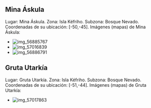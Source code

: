 ## Mina Áskula
Lugar: Mina Áskula.
Zona: Isla Kéfriho.
Subzona: Bosque Nevado.
Coordenadas de su ubicación: [-50,-45].
Imágenes (mapas) de Mina Áskula:
- ![img_56885767](https://media.discordapp.net/attachments/1115311447145193482/1115361416455663666/56885767.jpg)
- ![img_57016839](https://media.discordapp.net/attachments/1115311447145193482/1115361483497426965/57016839.jpg)
- ![img_56886791](https://media.discordapp.net/attachments/1115311447145193482/1115361445283102920/56886791.jpg)

## Gruta Utarkía
Lugar: Gruta Utarkía.
Zona: Isla Kéfriho.
Subzona: Bosque Nevado.
Coordenadas de su ubicación: [-51,-44].
Imágenes (mapas) de Gruta Utarkía:
- ![img_57017863](https://media.discordapp.net/attachments/1115311447145193482/1115361513138569337/57017863.jpg)